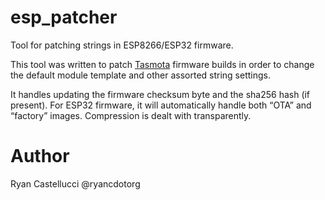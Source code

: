 # esp_patcher
Tool for patching strings in ESP8266/ESP32 firmware.

This tool was written to patch [Tasmota](https://github.com/arendst/Tasmota)
firmware builds in order to change the default module template and other
assorted string settings.

It handles updating the firmware checksum byte and the sha256 hash (if present).
For ESP32 firmware, it will automatically handle both “OTA” and “factory”
images. Compression is dealt with transparently.

# Author
Ryan Castellucci @ryancdotorg
